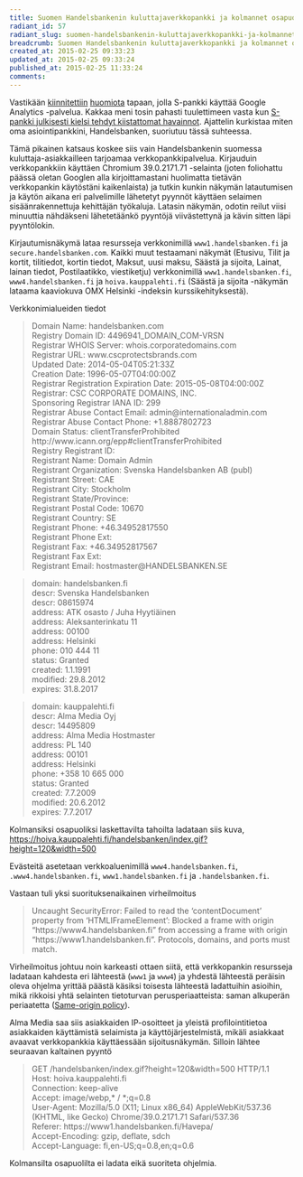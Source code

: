 ```yaml
---
title: Suomen Handelsbankenin kuluttajaverkkopankki ja kolmannet osapuolet
radiant_id: 57
radiant_slug: suomen-handelsbankenin-kuluttajaverkkopankki-ja-kolmannet-osapuolet
breadcrumb: Suomen Handelsbankenin kuluttajaverkkopankki ja kolmannet osapuolet
created_at: 2015-02-25 09:33:23
updated_at: 2015-02-25 09:33:24
published_at: 2015-02-25 11:33:24
comments:
---
```

<p>Vastikään <a href="http://fin.afterdawn.com/uutiset/artikkeli.cfm/2015/02/24/s-pankki-kertoo-googlelle-verkkopankkikaynnistasi-kiistaa-tietoturvaongelman">kiinnitettiin</a> <a href="http://www.uusisuomi.fi/teknologia/78244-s-pankki-tarkkailee-verkkopankkikayntiasi-googlen-avulla">huomiota</a> tapaan, jolla S-pankki käyttää Google Analytics -palvelua.  Kakkaa meni tosin pahasti tuulettimeen vasta kun <a href="https://twitter.com/S_Pankki/status/569878961209143296">S-pankki julkisesti kielsi tehdyt kiistattomat havainnot</a>.  Ajattelin kurkistaa miten oma asiointipankkini, Handelsbanken, suoriutuu tässä suhteessa.</p>
<p>Tämä pikainen katsaus koskee siis vain Handelsbankenin suomessa kuluttaja-asiakkailleen tarjoamaa verkkopankkipalvelua.  Kirjauduin verkkopankkiin käyttäen Chromium 39.0.2171.71 -selainta (joten foliohattu päässä oletan Googlen alla kirjoittamastani huolimatta tietävän verkkopankin käytöstäni kaikenlaista) ja tutkin kunkin näkymän latautumisen ja käytön aikana eri palvelimille lähetetyt pyynnöt käyttäen selaimen sisäänrakennettuja kehittäjän työkaluja.  Latasin näkymän, odotin reilut viisi minuuttia nähdäkseni lähetetäänkö pyyntöjä viivästettynä ja kävin sitten läpi pyyntölokin.</p>
<p>Kirjautumisnäkymä lataa resursseja verkkonimillä <code>www1.handelsbanken.fi</code> ja <code>secure.handelsbanken.com</code>.  Kaikki muut testaamani näkymät (Etusivu, Tilit ja kortit, tilitiedot, kortin tiedot, Maksut, uusi maksu, Säästä ja sijoita, Lainat, lainan tiedot, Postilaatikko, viestiketju) verkkonimillä <code>www1.handelsbanken.fi</code>, <code>www4.handelsbanken.fi</code> ja <code>hoiva.kauppalehti.fi</code> (Säästä ja sijoita -näkymän lataama kaaviokuva <span class="caps">OMX</span> Helsinki -indeksin kurssikehityksestä).</p>
<p>Verkkonimialueiden tiedot</p>
<blockquote>
<p>Domain Name: handelsbanken.com<br />
Registry Domain ID: 4496941_DOMAIN_<span class="caps">COM</span>-<span class="caps">VRSN</span><br />
Registrar <span class="caps">WHOIS</span> Server: whois.corporatedomains.com<br />
Registrar <span class="caps">URL</span>: www.cscprotectsbrands.com<br />
Updated Date: 2014-05-04T05:21:33Z<br />
Creation Date: 1996-05-07T04:00:00Z<br />
Registrar Registration Expiration Date: 2015-05-08T04:00:00Z<br />
Registrar: <span class="caps">CSC</span> <span class="caps">CORPORATE</span> <span class="caps">DOMAINS</span>, <span class="caps">INC</span>.<br />
Sponsoring Registrar <span class="caps">IANA</span> ID: 299<br />
Registrar Abuse Contact Email: admin@internationaladmin.com<br />
Registrar Abuse Contact Phone: +1.8887802723<br />
Domain Status: clientTransferProhibited http://www.icann.org/epp#clientTransferProhibited<br />
Registry Registrant ID: <br />
Registrant Name: Domain Admin<br />
Registrant Organization: Svenska Handelsbanken AB (publ)<br />
Registrant Street: <span class="caps">CAE</span><br />
Registrant City: Stockholm<br />
Registrant State/Province: <br />
Registrant Postal Code: 10670<br />
Registrant Country: SE<br />
Registrant Phone: +46.34952817550<br />
Registrant Phone Ext: <br />
Registrant Fax: +46.34952817567<br />
Registrant Fax Ext: <br />
Registrant Email: hostmaster@<span class="caps">HANDELSBANKEN</span>.SE<br />
</p>
</blockquote>
<blockquote>
<p>domain:   handelsbanken.fi<br />
descr:    Svenska Handelsbanken<br />
descr:    08615974<br />
address:  <span class="caps">ATK</span> osasto / Juha Hyytiäinen<br />
address:  Aleksanterinkatu 11<br />
address:  00100<br />
address:  Helsinki<br />
phone:    010 444 11<br />
status:   Granted<br />
created:  1.1.1991<br />
modified: 29.8.2012<br />
expires:  31.8.2017<br />
</p>
</blockquote>
<blockquote>
<p>domain:   kauppalehti.fi<br />
descr:    Alma Media Oyj<br />
descr:    14495809<br />
address:  Alma Media Hostmaster<br />
address:  PL 140<br />
address:  00101<br />
address:  Helsinki<br />
phone:    +358 10 665 000<br />
status:   Granted<br />
created:  7.7.2009<br />
modified: 20.6.2012<br />
expires:  7.7.2017<br />
</p>
</blockquote>
<p>Kolmansiksi osapuoliksi laskettavilta tahoilta ladataan siis kuva, <a href="https://hoiva.kauppalehti.fi/handelsbanken/index.gif?height=120&amp;width=500">https://hoiva.kauppalehti.fi/handelsbanken/index.gif?height=120&amp;width=500</a></p>
<p>Evästeitä asetetaan verkkoaluenimillä <code>www4.handelsbanken.fi</code>, <code>.www4.handelsbanken.fi</code>, <code>www1.handelsbanken.fi</code> ja <code>.handelsbanken.fi</code>.</p>
<p>Vastaan tuli yksi suorituksenaikainen virheilmoitus</p>
<blockquote>
<p>Uncaught SecurityError: Failed to read the &#8216;contentDocument&#8217; property from &#8216;HTMLIFrameElement&#8217;: Blocked a frame with origin &#8220;https://www4.handelsbanken.fi&#8221; from accessing a frame with origin &#8220;https://www1.handelsbanken.fi&#8221;. Protocols, domains, and ports must match.</p>
</blockquote>
<p>Virheilmoitus johtuu noin karkeasti ottaen siitä, että verkkopankin resursseja ladataan kahdesta eri lähteestä (<code>www1</code> ja <code>www4</code>) ja yhdestä lähteestä peräisin oleva ohjelma yrittää päästä käsiksi toisesta lähteestä ladattuihin asioihin, mikä rikkoisi yhtä selainten tietoturvan perusperiaatteista: saman alkuperän periaatetta (<a href="https://developer.mozilla.org/en-US/docs/Web/Security/Same-origin_policy">Same-origin policy</a>).</p>
<p>Alma Media saa siis asiakkaiden IP-osoitteet ja yleistä profilointitietoa asiakkaiden käyttämistä selaimista ja käyttöjärjestelmistä, mikäli asiakkaat avaavat verkkopankkia käyttäessään sijoitusnäkymän.  Silloin lähtee seuraavan kaltainen pyyntö</p>
<blockquote>
<p><span class="caps">GET</span> /handelsbanken/index.gif?height=120&amp;width=500 <span class="caps">HTTP</span>/1.1<br />
Host: hoiva.kauppalehti.fi<br />
Connection: keep-alive<br />
Accept: image/webp,* / *;q=0.8<br />
User-Agent: Mozilla/5.0 (<span class="caps">X11</span>; Linux x86_64) AppleWebKit/537.36 (<span class="caps">KHTML</span>, like Gecko) Chrome/39.0.2171.71 Safari/537.36<br />
Referer: https://www1.handelsbanken.fi/Havepa/<br />
Accept-Encoding: gzip, deflate, sdch<br />
Accept-Language: fi,en-US;q=0.8,en;q=0.6<br />
</p>
</blockquote>
<p>Kolmansilta osapuolilta ei ladata eikä suoriteta ohjelmia.</p>